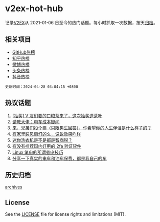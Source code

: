 # v2ex-hot-hub

 记录[V2EX](https://www.v2ex.com/)从 2021-01-06 日至今的热门话题。每小时抓取一次数据，按天[归档](archives)。
 
 ## 相关项目

- [GitHub热榜](https://github.com/lonnyzhang423/github-hot-hub)
- [知乎热榜](https://github.com/lonnyzhang423/zhihu-hot-hub)
- [微博热榜](https://github.com/lonnyzhang423/weibo-hot-hub)
- [头条热榜](https://github.com/lonnyzhang423/toutiao-hot-hub)
- [抖音热榜](https://github.com/lonnyzhang423/douyin-hot-hub)


 `更新时间：2024-04-28 03:04:15 +0800`

## 热议话题

1. [[抽奖] V 友们要的口粮茶来了，这次抽奖送茶叶](https://www.v2ex.com/t/1036093)
1. [请教大佬：电车成本疑问](https://www.v2ex.com/t/1036081)
1. [来，兄弟们投个票（只限男生回答），你希望你的人生伴侣是什么样子的？](https://www.v2ex.com/t/1036080)
1. [有家里装风扇灯的么，说说效果咋样](https://www.v2ex.com/t/1036084)
1. [迷你洗衣机是不是都是智商税？](https://www.v2ex.com/t/1036113)
1. [有没有推荐国内好用的 2fa 验证软件](https://www.v2ex.com/t/1036110)
1. [Linux 笔电的所谓省电技巧](https://www.v2ex.com/t/1036149)
1. [分享一下真实的电车和油车保费，都是我自己的车](https://www.v2ex.com/t/1036140)

## 历史归档

[archives](archives)

## License

See the [LICENSE](LICENSE) file for license rights and limitations (MIT).
